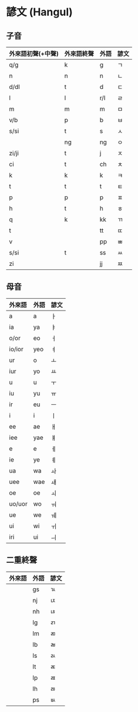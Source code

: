 # 諺文 (Hangul)

## 子音

| 外來語初聲(+中聲) | 外來語終聲 | 外語 | 諺文 |
| :--- | :--- | :--- | :--- |
| q/g | k | g | ㄱ |
| n | n | n | ㄴ |
| d/dl | t | d | ㄷ |
| l | l | r/l | ㄹ |
| m | m | m | ㅁ |
| v/b | p | b | ㅂ |
| s/si | t | s | ㅅ |
|| ng | ng | ㅇ |
| zi/ji | t | j | ㅈ |
| ci | t | ch | ㅊ |
| k | k | k | ㅋ |
| t | t | t | ㅌ |
| p | p | p | ㅍ |
| h | t | h | ㅎ |
| q | k | kk | ㄲ |
| t || tt | ㄸ |
| v || pp | ㅃ |
| s/si | t | ss | ㅆ |
| zi || jj | ㅉ |

## 母音

| 外來語 | 外語 | 諺文 |
| :--- | :--- | :--- |
| a | a | ㅏ |
| ia | ya | ㅑ |
| o/or | eo | ㅓ |
| io/ior | yeo | ㅕ |
| ur | o | ㅗ |
| iur | yo | ㅛ |
| u | u | ㅜ |
| iu | yu | ㅠ |
| ir | eu | ㅡ |
| i | i | ㅣ |
| ee | ae | ㅐ |
| iee | yae | ㅒ |
| e | e | ㅔ |
| ie | ye | ㅖ |
| ua | wa | ㅘ |
| uee | wae | ㅙ |
| oe | oe | ㅚ |
| uo/uor | wo | ㅝ |
| ue | we | ㅞ |
| ui | wi | ㅟ |
| iri | ui | ㅢ |

## 二重終聲

| 外來語 | 外語 | 諺文 |
| :--- | :--- | :--- |
|| gs | ㄳ |
|| nj | ㄵ |
|| nh | ㄶ |
|| lg | ㄺ |
|| lm | ㄻ |
|| lb | ㄼ |
|| ls | ㄽ |
|| lt | ㄾ |
|| lp | ㄿ |
|| lh | ㅀ |
|| ps | ㅄ |
